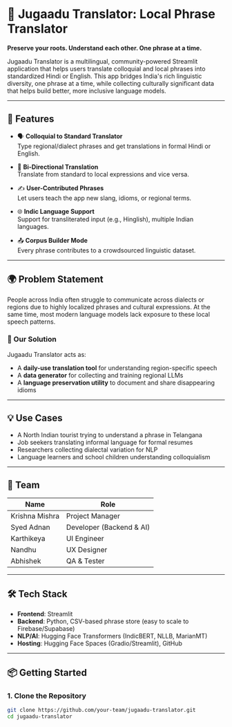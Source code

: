 # 🧠 Jugaadu Translator: Local Phrase Translator

**Preserve your roots. Understand each other. One phrase at a time.**

Jugaadu Translator is a multilingual, community-powered Streamlit application that helps users translate colloquial and local phrases into standardized Hindi or English. This app bridges India's rich linguistic diversity, one phrase at a time, while collecting culturally significant data that helps build better, more inclusive language models.

---

## 🚀 Features

- 🗣️ **Colloquial to Standard Translator**  
  Type regional/dialect phrases and get translations in formal Hindi or English.

- 🔁 **Bi-Directional Translation**  
  Translate from standard to local expressions and vice versa.

- ✍️ **User-Contributed Phrases**  
  Let users teach the app new slang, idioms, or regional terms.

- 🌐 **Indic Language Support**  
  Support for transliterated input (e.g., Hinglish), multiple Indian languages.

- 📤 **Corpus Builder Mode**  
  Every phrase contributes to a crowdsourced linguistic dataset.

---

## 🌍 Problem Statement

People across India often struggle to communicate across dialects or regions due to highly localized phrases and cultural expressions. At the same time, most modern language models lack exposure to these local speech patterns.

### 🧩 Our Solution

Jugaadu Translator acts as:
- A **daily-use translation tool** for understanding region-specific speech
- A **data generator** for collecting and training regional LLMs
- A **language preservation utility** to document and share disappearing idioms

---

## 💡 Use Cases

- A North Indian tourist trying to understand a phrase in Telangana
- Job seekers translating informal language for formal resumes
- Researchers collecting dialectal variation for NLP
- Language learners and school children understanding colloquialism

---

## 👥 Team

| Name           | Role                     |
|----------------|--------------------------|
| Krishna Mishra | Project Manager          |
| Syed Adnan     | Developer (Backend & AI) |
| Karthikeya     | UI Engineer              |
| Nandhu         | UX Designer              |
| Abhishek       | QA & Tester              |

---

## 🛠️ Tech Stack

- **Frontend**: Streamlit
- **Backend**: Python, CSV-based phrase store (easy to scale to Firebase/Supabase)
- **NLP/AI**: Hugging Face Transformers (IndicBERT, NLLB, MarianMT)
- **Hosting**: Hugging Face Spaces (Gradio/Streamlit), GitHub

---

## 📦 Getting Started

### 1. Clone the Repository

```bash
git clone https://github.com/your-team/jugaadu-translator.git
cd jugaadu-translator
